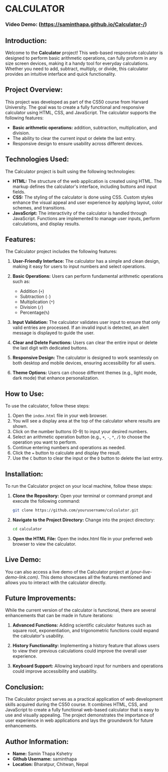 # **CALCULATOR**

### Video Demo:  (https://saminthapa.github.io/Calculator-/)

## Introduction:
Welcome to the **Calculator** project! This web-based responsive calculator is designed to perform basic arithmetic operations, can fully proform in any size screen devices, making it a handy tool for everyday calculations. Whether you need to add, subtract, multiply, or divide, this calculator provides an intuitive interface and quick functionality.

## Project Overview:
This project was developed as part of the CS50 course from Harvard University. The goal was to create a fully functional and responsive calculator using HTML, CSS, and JavaScript. The calculator supports the following features:

- **Basic arithmetic operations:** addition, subtraction, multiplication, and division.
- The ability to clear the current input or delete the last entry.
- Responsive design to ensure usability across different devices.

## Technologies Used:
The Calculator project is built using the following technologies:

- **HTML:** The structure of the web application is created using HTML. The markup defines the calculator's interface, including buttons and input fields.
- **CSS:** The styling of the calculator is done using CSS. Custom styles enhance the visual appeal and user experience by applying layout, color schemes, and transitions.
- **JavaScript:** The interactivity of the calculator is handled through JavaScript. Functions are implemented to manage user inputs, perform calculations, and display results.

## Features:
The Calculator project includes the following features:

1. **User-Friendly Interface:** The calculator has a simple and clean design, making it easy for users to input numbers and select operations.

2. **Basic Operations:** Users can perform fundamental arithmetic operations such as:
   - Addition (`+`)
   - Subtraction (`-`)
   - Multiplication (`*`)
   - Division (`/`)
   - Percentage(`%`)

3. **Input Validation:** The calculator validates user input to ensure that only valid entries are processed. If an invalid input is detected, an alert message is displayed to guide the user.

4. **Clear and Delete Functions:** Users can clear the entire input or delete the last digit with dedicated buttons.

5. **Responsive Design:** The calculator is designed to work seamlessly on both desktop and mobile devices, ensuring accessibility for all users.

6. **Theme Options:** Users can choose different themes (e.g., light mode, dark mode) that enhance personalization.

## How to Use:
To use the calculator, follow these steps:

1. Open the `index.html` file in your web browser.
2. You will see a display area at the top of the calculator where results are shown.
3. Click on the number buttons (0-9) to input your desired numbers.
4. Select an arithmetic operation button (e.g., `+`, `-`, `*`, `/`) to choose the operation you want to perform.
5. Continue entering numbers and operations as needed.
6. Click the `=` button to calculate and display the result.
7. Use the `C` button to clear the input or the `D` button to delete the last entry.

## Installation:
To run the Calculator project on your local machine, follow these steps:

1. **Clone the Repository:** Open your terminal or command prompt and execute the following command:
   ```bash
   git clone https://github.com/yourusername/calculator.git
2. **Navigate to the Project Directory:** Change into the project directory:
   ```bash
   cd calculator
3. **Open the HTML File:** Open the index.html file in your preferred web browser to view the calculator.

## Live Demo:
  You can also access a live demo of the Calculator project at *(your-live-demo-link.com)*. This demo showcases all the features mentioned and allows you to interact with the calculator directly.

## Future Improvements:
  While the current version of the calculator is functional, there are several enhancements that can be made in future iterations:

1. **Advanced Functions:** Adding scientific calculator features such as square root, exponentiation, and trigonometric functions could expand the calculator's usability.

2. **History Functionality:** Implementing a history feature that allows users to view their previous calculations could improve the overall user experience.

3. **Keyboard Support:** Allowing keyboard input for numbers and operations could improve accessibility and usability.

## Conclusion:
  The Calculator project serves as a practical application of web development skills acquired during the CS50 course. It combines HTML, CSS, and JavaScript to create a fully functional web-based calculator that is easy to use and visually appealing. The project demonstrates the importance of user experience in web applications and lays the groundwork for future enhancements.

## Author Information:
- **Name:** Samin Thapa Kshetry
- **Github Username:** saminthapa
- **Location:** Bharatpur, Chitwan, Nepal

  

